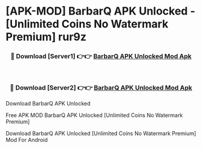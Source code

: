 # [APK-MOD] BarbarQ APK Unlocked - [Unlimited Coins No Watermark Premium] rur9z



<div align="center">
<h3>🔴 Download [Server1] 👉👉 <a href="https://momento.my/?title=BarbarQ_APK_Unlocked">BarbarQ APK Unlocked Mod Apk</a></h3><br>

<h3>🔴 Download [Server2] 👉👉 <a href="https://momento.my/?title=BarbarQ_APK_Unlocked">BarbarQ APK Unlocked Mod Apk</a></h3>
</div>



Download BarbarQ APK Unlocked 

Free APK MOD BarbarQ APK Unlocked [Unlimited Coins No Watermark Premium]

Download BarbarQ APK Unlocked [Unlimited Coins No Watermark Premium] Mod For Android
